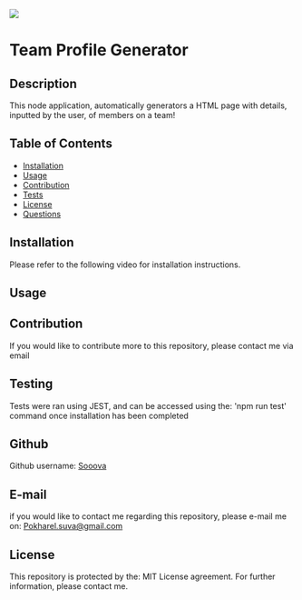 ![](https://img.shields.io/badge/license-MIT%20License-blue?style=flat-square)
# Team Profile Generator
## Description 
This node application, automatically generators a HTML page with details, inputted by the user, of members on a team!
## Table of Contents 
* [Installation](#installation)
* [Usage](#usage)
* [Contribution](#contribution)
* [Tests](#tests)
* [License](#license)
* [Questions](#questions)

## Installation 
Please refer to the following video for installation instructions.
## Usage 

## Contribution 
If you would like to contribute more to this repository, please contact me via email
## Testing 
Tests were ran using JEST, and can be accessed using the: 'npm run test' command once installation has been completed
## Github
Github username: [Sooova](https://github.com/Sooova)
## E-mail
 if you would like to contact me regarding this repository, please e-mail me on: 
 Pokharel.suva@gmail.com
## License 
This repository is protected by the: MIT License agreement. For further information, please contact me.
